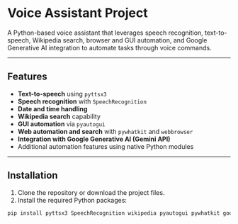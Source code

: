 # Voice Assistant Project

A Python-based voice assistant that leverages speech recognition, text-to-speech, Wikipedia search, browser and GUI automation, and Google Generative AI integration to automate tasks through voice commands.

---

## Features

- **Text-to-speech** using `pyttsx3`
- **Speech recognition** with `SpeechRecognition`
- **Date and time handling**
- **Wikipedia search** capability
- **GUI automation** via `pyautogui`
- **Web automation and search** with `pywhatkit` and `webbrowser`
- **Integration with Google Generative AI (Gemini API)**
- Additional automation features using native Python modules

---

## Installation

1. Clone the repository or download the project files.
2. Install the required Python packages:

```bash
pip install pyttsx3 SpeechRecognition wikipedia pyautogui pywhatkit google-generativeai
